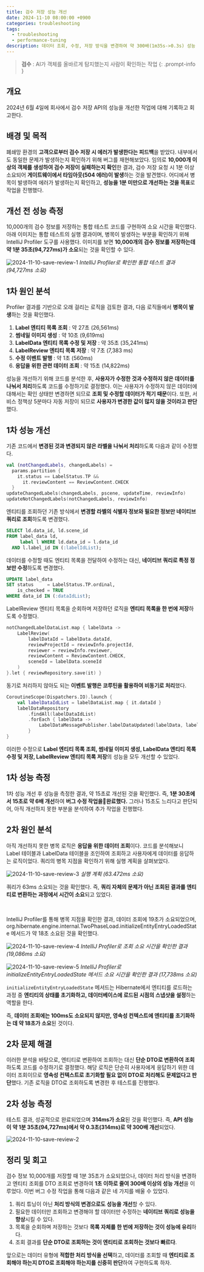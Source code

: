 ```yaml
---
title: 검수 저장 성능 개선
date: 2024-11-10 08:00:00 +0900
categories: troubleshooting
tags:
  - troubleshooting
  - performance-tuning
description: 데이터 조회, 수정, 저장 방식을 변경하여 약 300배(1m35s->0.3s) 성능 개선
---
```


> **검수** : AI가 객체를 올바르게 탐지했는지 사람이 확인하는 작업
{: .prompt-info }

## 개요

2024년 6월 4일에 회사에서 검수 저장 API의 성능을 개선한 작업에 대해 기록하고 회고한다.

## 배경 및 목적

폐쇄망 환경의 **고객으로부터 검수 저장 시 에러가 발생한다는 피드백**을 받았다. 내부에서도 동일한 문제가 발생하는지 확인하기 위해 버그를 재현해보았다. 임의로 **10,000개 이상의 객체를 생성하여 검수 저장이 실패하는지 확인**한 결과, 검수 저장 요청 시 1분 이상 소요되어 **게이트웨이에서 타임아웃(504 에러)이 발생**하는 것을 발견했다. 어디에서 병목이 발생하여 에러가 발생하는지 확인하고, **성능을 1분 미만으로 개선하는 것을 목표**로 작업을 진행했다.

## 개선 전 성능 측정

10,000개의 검수 정보를 저장하는 통합 테스트 코드를 구현하여 소요 시간을 확인했다. 아래 이미지는 통합 테스트의 실행 결과이며, 병목이 발생하는 부분을 확인하기 위해 IntelliJ Profiler 도구를 사용했다. 이미지를 보면 **10,000개의 검수 정보를 저장하는데 약 1분 35초(94,727ms)가 소요**되는 것을 확인할 수 있다.

![2024-11-10-save-review-1](/assets/img/2024-11-10-save-review-1.png)
_IntelliJ Profiler로 확인한 통합 테스트 결과 (94,727ms 소요)_

## 1차 원인 분석

Profiler 결과를 기반으로 오래 걸리는 로직을 검토한 결과, 다음 로직들에서 **병목이 발생**하는 것을 확인했다.

1. **Label 엔티티 목록 조회** : 약 27초 (26,561ms)
2. **썸네일 이미지 생성** : 약 10초 (9,619ms)
3. **LabelData 엔티티 목록 수정 및 저장** : 약 35초 (35,241ms)
4. **LabelReview 엔티티 목록 저장** : 약 7초 (7,383 ms)
5. **수정 이벤트 발행** : 약 1초 (560ms)
6. **응답을 위한 관련 데이터 조회** : 약 15초 (14,822ms)

성능을 개선하기 위해 코드를 분석한 후, **사용자가 수정한 것과 수정하지 않은 데이터를 나눠서 처리**하도록 코드를 수정하기로 결정했다. 이는 사용자가 수정하지 않은 데이터에 대해서는 확인 상태만 변경하면 되므로 **조회 및 수정할 데이터가 적기 때문**이다. 또한, 서비스 정책상 5분마다 자동 저장이 되므로 **사용자가 변경한 값이 많지 않을 것이라고 판단**했다.

## 1차 성능 개선

기존 코드에서 **변경된 것과 변경되지 않은 라벨을 나눠서 처리**하도록 다음과 같이 수정했다.

```kotlin
val (notChangedLabels, changedLabels) =
  params.partition { 
    it.status == LabelStatus.TP && 
      it.reviewContent == ReviewContent.CHECK 
  }
updateChangedLabels(changedLabels, pscene, updateTime, reviewInfo)
updateNotChangedLabels(notChangedLabels, reviewInfo)
```

엔티티를 조회하던 기존 방식에서 **변경할 라벨의 식별자 정보와 필요한 정보만 네이티브 쿼리로 조회**하도록 변경했다.

```sql
SELECT ld.data_id, ld.scene_id  
FROM label_data ld,  
     label l WHERE ld.data_id = l.data_id  
  AND l.label_id IN (:labelIdList);
```

데이터를 수정할 때도 엔티티 목록을 전달하여 수정하는 대신, **네이티브 쿼리로 특정 정보만 수정**하도록 변경했다.

```sql
UPDATE label_data  
SET status     = LabelStatus.TP.ordinal,  
    is_checked = TRUE
WHERE data_id IN (:dataIdList);
```

LabelReview 엔티티 목록을 순회하며 저장하던 로직을 **엔티티 목록을 한 번에 저장**하도록 수정했다.

```kotlin
notChangedLabelDataList.map { labelData ->
    LabelReview(
        labelDataId = labelData.dataId,
        reviewProjectId = reviewInfo.projectId,
        reviewer = reviewInfo.reviewer,
        reviewContent = ReviewContent.CHECK,
        sceneId = labelData.sceneId
    )
}.let { reviewRepository.save(it) }
```

동기로 처리하지 않아도 되는 **이벤트 발행은 코루틴을 활용하여 비동기로 처리**했다.

```kotlin
CoroutineScope(Dispatchers.IO).launch {
    val labelDataIdList = labelDataList.map { it.dataId }
    labelDataRepository
        .findAll(labelDataIdList)
        .forEach { labelData ->
            LabelDataMessagePublisher.labelDataUpdated(labelData, labelData)
        }
}
```

이러한 수정으로 **Label 엔티티 목록 조회, 썸네일 이미지 생성, LabelData 엔티티 목록 수정 및 저장, LabelReview 엔티티 목록 저장**의 성능을 모두 개선할 수 있었다.

## 1차 성능 측정

1차 성능 개선 후 성능을 측정한 결과, 약 15초로 개선된 것을 확인했다. 즉, **1분 30초에서 15초로 약 6배 개선**하여 **버그 수정 작업을완료했다.** 그러나 15초도 느리다고 판단되어, 아직 개선하지 못한 부분을 분석하여 추가 작업을 진행했다.

## 2차 원인 분석

아직 개선하지 못한 병목 로직은 **응답을 위한 데이터 조회**이다. 코드를 분석해보니 Label 테이블과 LabelData 테이블을 조인하여 조회하고 사용자에게 데이터를 응답하는 로직이었다. 쿼리의 병목 지점을 확인하기 위해 실행 계획을 살펴보았다.

![2024-11-10-save-review-3](/assets/img/2024-11-10-save-review-3.png)
_실행 계획 (63.472ms 소요)_

쿼리가 63ms 소요되는 것을 확인했다. 즉, **쿼리 자체의 문제가 아닌 조회된 결과를 엔티티로 변환하는 과정에서 시간이 소요**되고 있었다.

<br/>

IntelliJ Profiler를 통해 병목 지점을 확인한 결과, 데이터 조회에 19초가 소요되었으며, org.hibernate.engine.internal.TwoPhaseLoad.initializeEntityEntryLoadedState 메서드가 약 18초 소요된 것을 확인했다.

![2024-11-10-save-review-4](/assets/img/2024-11-10-save-review-4.png)
_IntelliJ Profiler로 조회 소요 시간을 확인한 결과 (19,086ms 소요)_

![2024-11-10-save-review-5](/assets/img/2024-11-10-save-review-5.png)
_IntelliJ Profiler로 initializeEntityEntryLoadedState 메서드 소요 시간을 확인한 결과 (17,738ms 소요)_

`initializeEntityEntryLoadedState` 메서드는 Hibernate에서 엔티티를 로드하는 과정 중 **엔티티의 상태를 초기화하고, 데이터베이스에 로드된 시점의 스냅샷을 설정**하는 역할을 한다.

즉, **데이터 조회에는 100ms도 소요되지 않지만, 영속성 컨텍스트에 엔티티를 초기화하는 데 약 18초가 소요**된 것이다.

## 2차 문제 해결

이러한 분석을 바탕으로, 엔티티로 변환하여 조회하는 대신 **단순 DTO로 변환하여 조회**하도록 코드를 수정하기로 결정했다. 해당 로직은 단순히 사용자에게 응답하기 위한 데이터 조회이므로 **영속성 컨텍스트로 초기화할 필요 없이 DTO로 처리해도 문제없다고 판단**했다. 기존 로직을 DTO로 조회하도록 변경한 후 테스트를 진행했다.

## 2차 성능 측정

테스트 결과, 성공적으로 완료되었으며 **314ms가 소요**된 것을 확인했다. 즉, **API 성능이 약 1분 35초(94,727ms)에서 약 0.3초(314ms)로 약 300배 개선**되었다.

![2024-11-10-save-review-2](/assets/img/2024-11-10-save-review-2.png)

## 정리 및 회고

검수 정보 10,000개를 저장할 때 1분 35초가 소요되었으나, 데이터 처리 방식을 변경하고 엔티티 조회를 DTO 조회로 변경하여 **1초 이하로 줄여 300배 이상의 성능 개선**을 이루었다. 이번 버그 수정 작업을 통해 다음과 같은 네 가지를 배울 수 있었다.

1. 쿼리 튜닝이 아닌 **처리 방식의 변경으로도 성능을 개선**할 수 있다.
2. 필요한 데이터만 조회하고 변경해야 할 데이터만 수정하는 **네이티브 쿼리로 성능을 향상**시킬 수 있다.
3. 목록을 순회하며 저장하는 것보다 **목록 자체를 한 번에 저장하는 것이 성능에 유리**하다.
4. 조회 결과를 **단순 DTO로 조회하는 것이 엔티티로 조회하는 것보다 빠르다**.

앞으로는 데이터 유형에 **적합한 처리 방식을 선택**하고, 데이터를 조회할 때 **엔티티로 조회해야 하는지 DTO로 조회해야 하는지를 신중히 판단**하여 구현하도록 하자.
